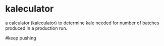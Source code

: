 # kaleculator
a calculator (kaleculator) to determine kale needed for number of batches produced in a production run.

#keep pushing